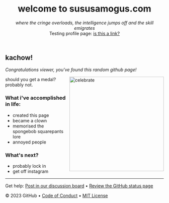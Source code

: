 <header>

<!--
  <<< Author notes: Course header >>>
  Include a 1280×640 image, course title in sentence case, and a concise description in emphasis.
  In your repository settings: enable template repository, add your 1280×640 social image, auto delete head branches.
  Add your open source license, GitHub uses MIT license.
-->

# welcome to sususamogus.com

_where the cringe overloads, the intelligence jumps off and the skill emigrates_  
Testing profile page: [is this a link?](https://realsususamogus.github.io/test/)

</header>

<!--
  <<< Author notes: Finish >>>
  Review what we learned, ask for feedback, provide next steps.
-->

## kachow!

_Congratulations viewer, you've found this random github page!_

<img src=https://github.com/user-attachments/assets/54a981d8-25ef-4b13-a8a0-cc81b909dfe9 alt=celebrate width=300 align=right>

should you get a medal? probably not.   

### What i've accomplished in life:  
- created this page  
- became a clown  
- memorised the spongebob squarepants lore  
- annoyed people  

### What's next?

- probably lock in
- get off instagram 

<footer>

<!--
  <<< Author notes: Footer >>>
  Add a link to get support, GitHub status page, code of conduct, license link.
-->

---

Get help: [Post in our discussion board](https://github.com/orgs/skills/discussions/categories/github-pages) &bull; [Review the GitHub status page](https://www.githubstatus.com/)

&copy; 2023 GitHub &bull; [Code of Conduct](https://www.contributor-covenant.org/version/2/1/code_of_conduct/code_of_conduct.md) &bull; [MIT License](https://gh.io/mit)

</footer>
